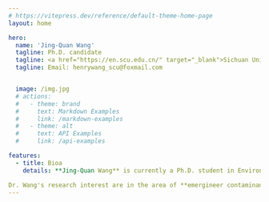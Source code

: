 ```yaml
---
# https://vitepress.dev/reference/default-theme-home-page
layout: home

hero:
  name: 'Jing-Quan Wang'
  tagline: Ph.D. candidate
  tagline: <a href="https://en.scu.edu.cn/" target="_blank">Sichuan University</a>
  tagline: Email: henrywang_scu@foxmail.com


  image: /img.jpg
  # actions:
  #   - theme: brand
  #     text: Markdown Examples
  #     link: /markdown-examples
  #   - theme: alt
  #     text: API Examples
  #     link: /api-examples

features:
  - title: Bioa
    details: **Jing-Quan Wang** is currently a Ph.D. student in Environment Science and Engineering at the Sichuan University. Dr. Wang reveived his M.S. degree in Civil Engineering and B.S. degree in Water Supply and Drainage Engineering from Sichuan University.<br>

Dr. Wang's research interest are in the area of **emergineer contaminants, disinfection by-products, innovative treatment technology, and high value utiliztion of carbon dioxide for clean water**. He has managed 3 research projects (52 thound yuan), and he has contributed as a core technician to 1 of the national key research and development program and 2 of the natural science foundation of China. Dr. Wang has published 22 journal papers in *Environmental Science & Technology*, *Water Research* and other internationally renowned journals, and applied for 6 invention patents. He has received over 10 honors and awards, and actively participated in multiple international/domestic academic conferences for oral presentations.
---
```

